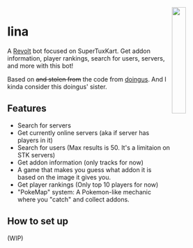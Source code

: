 <img align='right' width=25% height=25% src='https://autumn.revolt.chat/attachments/fzRmlTyZmbaeF5Iy6HRwWuDw_WyPoE8WjuC7jGU3xQ/profp.png'/>

# lina
A [Revolt](https://github.com/revoltchat) bot focused on SuperTuxKart. Get addon information, player rankings, search for users, servers, and more with this bot!

Based on ~~and stolen from~~ the code from [doingus](https://github.com/searinminecraft/doingus). And I kinda consider this doingus' sister.

## Features

* Search for servers
* Get currently online servers (aka if server has players in it)
* Search for users (Max results is 50. It's a limitaion on STK servers)
* Get addon information (only tracks for now)
* A game that makes you guess what addon it is based on the image it gives you.
* Get player rankings (Only top 10 players for now)
* "PokeMap" system: A Pokemon-like mechanic where you "catch" and collect addons.

## How to set up

(WIP)
